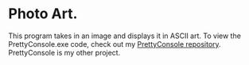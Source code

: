 # Photo Art.

This program takes in an image and displays it in ASCII art.
To view the PrettyConsole.exe code, check out my [PrettyConsole repository](https://github.com/BenRobotics101/PrettyConsole/tree/PhotoArt). PrettyConsole is my other project.